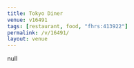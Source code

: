 ```yaml
---
title: Tokyo Diner
venue: v16491
tags: [restaurant, food, "fhrs:413922"]
permalink: /v/16491/
layout: venue
---
```

null